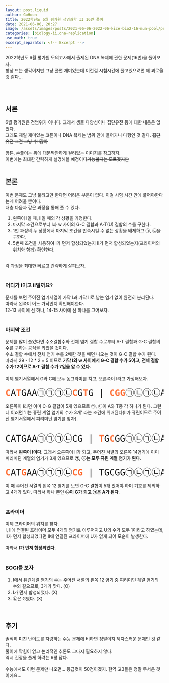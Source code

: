 ```yaml
---
layout: post.liquid
author: GoHoon
title: 2022학년도 6월 평가원 생명과학 II 16번 풀이
date: 2021-06-06, 20:27
image: /assets/images/posts/2021-06-06-2022-06-kice-bio2-16-mun-pool/preview.png
categories: [biology-ii,dna-replication]
use_math: true
excerpt_separator: <!-- Excerpt -->
---
```

2022학년도 6월 평가원 모의고사에서 출제된 DNA 복제에 관한 문제(16번)을 풀어보자.   
항상 드는 생각이지만 그냥 풀면 재미있는데 이런걸 시험시간에 풀고있으려면 꽤 괴로울 것 같다...   
<!-- Excerpt -->
&nbsp;   
&nbsp;   

## 서론
6월 평가원은 전범위가 아니다. 그래서 생물 다양성이나 집단유전 등에 대한 내용은 없었다.   
그래도 제일 재미있는 코돈이나 DNA 복제는 범위 안에 들어가니 다행인 것 같다. ~~집단유전 그건 그냥 수II잖아~~   
&nbsp;   
암튼, 손풀이는 위에 대문짝만하게 걸려있는 이미지를 참고하자.   
이번에는 최대한 간략하게 설명해볼 예정이다~~가능할지는 모르겠지만~~   
&nbsp;   

## 본론
이번 문제도 그냥 풀려고만 한다면 어려운 부분이 없다. 이걸 시험 시간 안에 풀어야한다는게 어려울 뿐이다.   
대충 다음과 같은 과정을 통해 풀 수 있다.   

1. 왼쪽이 I일 때, II일 때의 각 상황을 가정한다.
2. 마지막 조건으로부터 I과 w 사이의 G-C 결합과 A-T(U) 결합의 수를 구한다.
3. 1번 과정의 두 상황에서 마지막 조건을 만족시킬 수 없는 상황을 배제하고 ㉠, ㉡을 구한다.
4. 5번째 조건을 사용하여 I가 먼저 합성되었는지 II가 먼저 합성되었는지(프라이머의 위치와 함께) 확인한다.

&nbsp;   
각 과정을 최대한 빠르고 간략하게 살펴보자.   
&nbsp;   
### 어디가 I이고 II일까요?
문제를 보면 주어진 염기서열이 가닥 I과 가닥 II로 남는 염기 없이 완전히 분리된다.   
따라서 왼쪽이 어느 가닥인지 확인해야한다.   
12-13 사이에 선 하나, 14-15 사이에 선 하나를 그어보자.   
&nbsp;   

### 마지막 조건
문제를 많이 풀었다면 수소결합수와 전체 염기 결합 수로부터 A-T 결합과 G-C 결합의 수를 구하는 공식을 외웠을 것이다.   
수소 결합 수에서 전체 염기 수를 2배한 것을 빼면 나오는 것이 G-C 결합 수가 된다.   
따라서 29 - 12 * 2 = 5 이므로 **가닥 I와 w 사이에서 G-C 결합 수가 5이고, 전체 결합 수가 12이므로 A-T 결합 수가 7임을 알 수 있다.**   
&nbsp;   
이제 염기서열에서 G와 C에 모두 동그라미를 치고, 오른쪽이 I라고 가정해보자.   
<style>
    .pre_child > b {
        color: #ff6f36;
    }

    .pre_child {
        font-size: 1.75rem !important;
    }
</style>
<pre><div class="pre_child"><b>C</b>A<b>T</b>GAA㉠㉠㉠㉡<b>C</b>G<b>T</b>G | <b>C</b><b>G</b><b>G</b>㉠㉡㉠㉡A<b>G</b>AT<b>G</b></div></pre>
오른쪽이 I라면 이미 C-G 결합이 5개 있으므로 ㉠, ㉡이 A와 T중 각 하나가 된다. 그런데 이러면 'II는 퓨린 계열 염기의 수가 3개' 라는 조건에 위배된다(II가 퓨린이므로 주어진 염기서열에서 피리미딘 염기를 찾자).   
&nbsp;   
<pre><div class="pre_child">CATGAA㉠㉠㉠㉡CG | <b>T</b>G<b>C</b>GG㉠㉡㉠㉡AGA<b>T</b>G</div></pre>
따라서 **왼쪽이 I이다**. 그래서 오른쪽이 II가 되고, 주어진 서열의 오른쪽 14염기에 이미 피리미딘 계열의 염기가 3개 있으므로 **㉠, ㉡는 모두 퓨린 계열 염기가 된다**.   
<pre><div class="pre_child"><b>C</b>AT<b>G</b>AA㉠㉠㉠㉡<b>C</b><b>G</b> | TGCGG㉠㉡㉠㉡AGATG</div></pre>
이 때 주어진 서열의 왼쪽 12 염기를 보면 G-C 결합이 5개 있어야 하며 기호를 제외하고 4개가 있다. 따라서 하나 뿐인 **㉡이 G가 되고 ㉠은 A가 된다**.   
&nbsp;   

### 프라이머
이제 프라이머의 위치를 찾자.   
I, II에 연결된 프라이머 모두 4개의 염기로 이루어지고 U의 수가 모두 1이라고 하였는데, II가 먼저 합성되었다면 II에 연결된 프라이머에 U가 없게 되어 모순이 발생한다.   
&nbsp;   
따라서 **I가 먼저 합성되었다.**   
&nbsp;   

### BOGI를 보자
<ol class="bio2_bogi">
  <li seq="ㄱ. ">I에서 퓨린계열 염기의 수는 주어진 서열의 왼쪽 12 염기 중 피리미딘 계열 염기의 수와 같으므로, 3개가 맞다. (O)</li>
  <li seq="ㄴ. ">I가 먼저 합성되었다. (X)</li>
  <li seq="ㄷ. ">㉡은 G였다. (X)</li>
</ol>
&nbsp;

## 후기
솔직히 미친 난이도를 자랑하는 수능 문제에 비하면 정말이지 혜자스러운 문제인 것 같다.   
풀이에 막힘이 없고 논리적인 추론도 그다지 필요하지 않다.   
역시 긴장을 풀게 하려는 6평 답다.   
&nbsp;   
수능에서도 이런 문제만 나오면... 등급컷이 50점이겠지. 현역 고3들은 정말 무서운 것이에요...